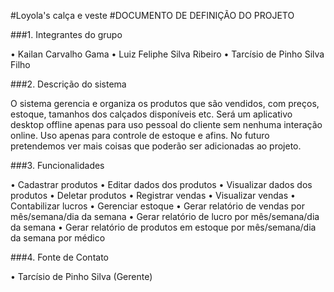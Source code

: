 #Loyola's calça e veste
#DOCUMENTO DE DEFINIÇÃO DO PROJETO


###1.	Integrantes do grupo

•	Kailan Carvalho Gama
•	Luiz Feliphe Silva Ribeiro
•	Tarcísio de Pinho Silva Filho


###2.	Descrição do sistema

O sistema gerencia e organiza os produtos que são vendidos, com preços, estoque, tamanhos dos calçados disponíveis etc. Será um aplicativo desktop offline apenas para uso pessoal do cliente sem nenhuma interação online. Uso apenas para controle de estoque e afins. No futuro pretendemos ver mais coisas que poderão ser adicionadas ao projeto.

###3.	Funcionalidades

•	Cadastrar produtos
•	Editar dados dos produtos
•	Visualizar dados dos produtos
•	Deletar produtos
•	Registrar vendas
•	Visualizar vendas
•	Contabilizar lucros
•	Gerenciar estoque
•	Gerar relatório de vendas por mês/semana/dia da semana
•	Gerar relatório de lucro por mês/semana/dia da semana 
•	Gerar relatório de produtos em estoque por mês/semana/dia da semana por médico



###4.	Fonte de Contato

•	Tarcísio de Pinho Silva (Gerente)
